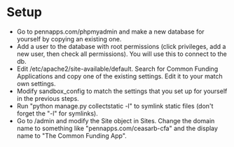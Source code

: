 

Setup
=====

* Go to pennapps.com/phpmyadmin and make a new database for yourself by copying an existing one.
* Add a user to the database with root permissions (click privileges, add a new user, then check all permissions). You will use this to connect to the db.
* Edit /etc/apache2/site-available/default. Search for Common Funding Applications and copy one of the existing settings. Edit it to your match own settings.
* Modify sandbox_config to match the settings that you set up for yourself in the previous steps.
* Run "python manage.py collectstatic -l" to symlink static files (don't forget the "-l" for symlinks).
* Go to /admin and modify the Site object in Sites. Change the domain name to something like "pennapps.com/ceasarb-cfa" and the display name to "The Common Funding App".
